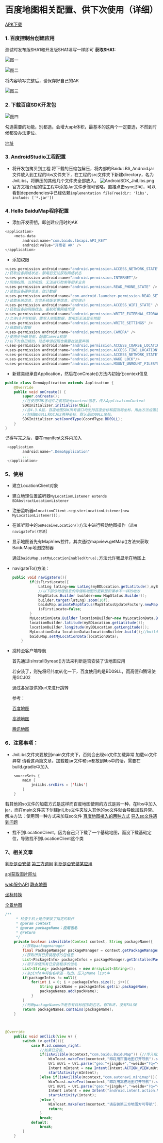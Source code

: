 # 百度地图相关配置、供下次使用（详细）
[APK下载](https://github.com/myfittinglife/MarkDown-Resource/blob/master/%E7%99%BE%E5%BA%A6%E5%9C%B0%E5%9B%BEDemo.apk)

### 1. 百度控制台创建应用

  测试时发布版SHA1和开发版SHA1填写一样即可
  **获取SHA1:**

![图一](https://github.com/myfittinglife/MarkDown-Resource/blob/master/%E7%99%BE%E5%BA%A6%E5%9C%B0%E5%9B%BE%E4%BD%BF%E7%94%A8%E9%85%8D%E7%BD%AE1.png) 

![图二](https://github.com/myfittinglife/MarkDown-Resource/blob/master/%E7%99%BE%E5%BA%A6%E5%9C%B0%E5%9B%BE%E4%BD%BF%E7%94%A8%E9%85%8D%E7%BD%AE2.png)

  将内容填写完整后，请保存好自己的AK

![图三](https://github.com/myfittinglife/MarkDown-Resource/blob/master/%E7%99%BE%E5%BA%A6%E5%9C%B0%E5%9B%BE%E4%BD%BF%E7%94%A8%E9%85%8D%E7%BD%AE3.png)

### 2. 下载百度SDK开发包

![图四](https://github.com/myfittinglife/MarkDown-Resource/blob/master/%E7%99%BE%E5%BA%A6%E5%9C%B0%E5%9B%BE%E4%BD%BF%E7%94%A8%E9%85%8D%E7%BD%AE4.png)

勾选需要的功能，别都选，会增大apk体积，最基本的这两个一定要选，不然到时候都没办法定位。

[地址](http://lbsyun.baidu.com/index.php?title=sdk/download&action#selected=location_all)

### 3. AndroidStudio工程配置

- 将开发包拷贝到工程
  将下载的压缩包解压，将内部的BaiduLBS_Android.jar文件放入到工程的libs文件夹下，在工程的src文件夹下新建directory，名为JniLibs，将解压的其他几个文件夹全部放入。
  ![AndroidSDK_JniLibs.png](http://mapopen-pub-androidsdk.cdn.bcebos.com/map/images/AndroidSDK_JniLibs.png) 
- 官方文档介绍的往工程中添加Jar文件步骤可省略，直接点击sync即可，可以看到dependencies中已经依赖`implementation fileTree(dir: 'libs', include: ['*.jar'])`

### 4. Hello BaiduMap程序配置

- 添加开发密钥，即创建应用时的AK

```java
<application>  
    <meta-data  
        android:name="com.baidu.lbsapi.API_KEY"  
        android:value="开发者 AK" />  
</application>
```

- 添加权限

```java
<uses-permission android:name="android.permission.ACCESS_NETWORK_STATE"/> 
//获取设备网络状态，禁用后无法获取网络状态
<uses-permission android:name="android.permission.INTERNET"/> 
//网络权限，当禁用后，无法进行检索等相关业务
<uses-permission android:name="android.permission.READ_PHONE_STATE" /> 
//读取设备硬件信息，统计数据
<uses-permission android:name="com.android.launcher.permission.READ_SETTINGS" /> 
//读取系统信息，包含系统版本等信息，用作统计
<uses-permission android:name="android.permission.ACCESS_WIFI_STATE" /> 
//获取设备的网络状态，鉴权所需网络代理
<uses-permission android:name="android.permission.WRITE_EXTERNAL_STORAGE"/> 
//允许sd卡写权限，需写入地图数据，禁用后无法显示地图
<uses-permission android:name="android.permission.WRITE_SETTINGS" /> 
//获取统计数据
<uses-permission android:name="android.permission.CAMERA" />  
//使用步行AR导航，配置Camera权限
//以下为自己填的，动态申请权限也需要在这里声明
<uses-permission android:name="android.permission.ACCESS_COARSE_LOCATION"/>
<uses-permission android:name="android.permission.ACCESS_FINE_LOCATION"/>
<uses-permission android:name="android.permission.ACCESS_NETWORK_STATE"/>
<uses-permission android:name="android.permission.WAKE_LOCK"/>
<uses-permission android:name="android.permission.MOUNT_UNMOUNT_FILESYSTEMS"/>
```

- 新建类继承自Application，然后在onCreate()方法内初始化context信息

```java
public class DemoApplication extends Application {
    @Override
    public void onCreate() {
        super.onCreate();
        //在使用SDK各组件之前初始化context信息，传入ApplicationContext   
        SDKInitializer.initialize(this);
        //自4.3.0起，百度地图SDK所有接口均支持百度坐标和国测局坐标，用此方法设置您使用的坐标类型.
        //包括BD09LL和GCJ02两种坐标，默认是BD09LL坐标。
        SDKInitializer.setCoordType(CoordType.BD09LL);
    }
}
```

记得写完之后，要在manifest文件内加入

```java
 <application
        android:name=".DemoApplication"
        ...
 </application>
```

### 5、使用

* 建立LocationClient对象

* 建立地理位置监听器`MyLocationListener extends BDAbstractLocationListener`

* 注册监听器`mlocationClient.registerLocationListener(new MyLocationListener());`

* 在监听器中的`onReceiveLocation()`方法中进行移动地图操作（`调用navigateTo()方法`）

* 显示地图首先有MapView控件，其次通过mapview.getMap()方法来获取BaiduMap地图控制器

  通过`baiduMap.setMyLocationEnabled(true);`方法允许我显示在地图上

* navigateTo()方法：

  ```java
  public void navigateTo(){
          if(isFirstLocate){
              LatLng latLng=new LatLng(myBDLocation.getLatitude(),myBDLocation.getLongitude());       //存放经纬度
              //以下部分地理信息的存储和地图的更新是和课本不一样的地方
              MapStatus.Builder builder=new MapStatus.Builder();      //建立地图状态构造器
              builder.target(latLng).zoom(16f);
              baiduMap.animateMapStatus(MapStatusUpdateFactory.newMapStatus(builder.build()));
              isFirstLocate=false;
          }
          MyLocationData.Builder locationBuilder=new MyLocationData.Builder();
          locationBuilder.latitude(myBDLocation.getLatitude());
          locationBuilder.longitude(myBDLocation.getLongitude());
          MyLocationData locationData=locationBuilder.build();//build方法用来生成一个MyLocationData实例
          baiduMap.setMyLocationData(locationData);
      }
  ```

* 跳转至客户端导航

  首先通过isInstallByread()方法来判断是否安装了该地图应用

  若安装了，则先将经纬度转化一下，百度使用的是BD09LL，而高德和腾讯使用GCJ02

  通过各家提供的url来进行跳转

  参考：

  [百度地图](http://lbsyun.baidu.com/index.php?title=uri/api/android )

  [高德地图](https://lbs.amap.com/api/amap-mobile/guide/android/navigation)

  [腾讯地图](http://lbs.qq.com/uri_v1/guide-mobile-navAndRoute.html)


### 6、注意事项：

- JniLibs文件夹要放到main文件夹下，否则会出现so文件加载异常
  加载so文件异常	请看这两篇文章，加载若jar文件和so都放到libs中的话，需要在build.gradle中加入

```java
    sourceSets {
        main {
            jniLibs.srcDirs = ['libs']
        }
    }
```

若其他的so文件的加载方式是这样而百度地图使用的方式是另一种，在libs中加入jar，而在main文件夹下创建jniLibs文件夹放入其他的so文件就会导致加载异常。解决方法：使用同一种方式来加载so文件
[百度地图接入的两种方式](https://blog.csdn.net/Timmy_zzh/article/details/52515674)
[导入so文件遇到问题](https://blog.csdn.net/baidu_33968826/article/details/53193739)

- 找不到LocationClient，因为自己只下载了一个基础地图，而没下载基础定位，导致找不到LocationClient这个类

### 7、相关文章

[判断是否安装](https://blog.csdn.net/xj626361950/article/details/42915423)
[第三方调用](http://lbsyun.baidu.com/index.php?title=uri/api/android#service-page-anchor1)
[判断是否安装某应用](https://blog.csdn.net/sinat_19917631/article/details/54343791)

[api获取图片网址](https://blog.csdn.net/qq5132834/article/details/12260409?tdsourcetag=s_pcqq_aiomsg)

[web服务API](http://lbsyun.baidu.com/index.php?title=static)
[静态地图](https://blog.csdn.net/qq5132834/article/details/12260409?tdsourcetag=s_pcqq_aiomsg)

[坐标转换](https://blog.csdn.net/ever69/article/details/82427085)

[全景地图](http://api.map.baidu.com/lbsapi/andsdk_review.html)

```java
/**
	 * 检查手机上是否安装了指定的软件
	 * @param context
	 * @param packageName：应用包名
	 * @return
	 */
	private boolean isAvilible(Context context, String packageName){
		//获取packagemanager
		final PackageManager packageManager = context.getPackageManager();
		//获取所有已安装程序的包信息
		List<PackageInfo> packageInfos = packageManager.getInstalledPackages(0);
		//用于存储所有已安装程序的包名
		List<String> packageNames = new ArrayList<String>();
		//从pinfo中将包名字逐一取出，压入pName list中
		if(packageInfos != null){
			for(int i = 0; i < packageInfos.size(); i++){
				String packName = packageInfos.get(i).packageName;
				packageNames.add(packName);
			}
		}
		//判断packageNames中是否有目标程序的包名，有TRUE，没有FALSE
		return packageNames.contains(packageName);
	}
 
 
 
@Override
	public void onClick(View v) {
		switch (v.getId()){
			case R.id.common_right:
				//如果已安装,
				if(isAvilible(mcontext,"com.baidu.BaiduMap")) {//传入指定应用包名
					WinToast.makeText(mcontext,"即将用百度地图打开导航").show();
					Uri mUri = Uri.parse("geo:"+jingdu+","+weidu+"?q="+title);
					Intent mIntent = new Intent(Intent.ACTION_VIEW,mUri);
					startActivity(mIntent);
				}else if(isAvilible(mcontext,"com.autonavi.minimap")){
					WinToast.makeText(mcontext,"即将用高德地图打开导航").show();
					Uri mUri = Uri.parse("geo:"+jingdu+","+weidu+"?q="+title);
					Intent intent = new Intent("android.intent.action.VIEW",mUri);
					startActivity(intent);
				}else {
					WinToast.makeText(mcontext,"请安装第三方地图方可导航").show();
					return;
				}
				break;
			default:
				break;
		}
	}
	
```

